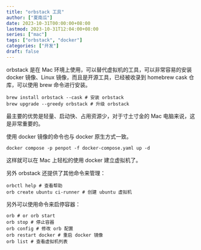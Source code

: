 ```yaml
---
title: "orbstack 工具"
author: ["夏南瓜"]
date: 2023-10-31T00:00:00+08:00
lastmod: 2023-10-31T12:04:00+08:00
series: ["mac"]
tags: ["orbstack", "docker"]
categories: ["开发"]
draft: false
---
```


orbstack 是在 Mac 环境上使用，可以替代虚拟机的工具，可以非常容易的安装 docker 镜像、Linux 镜像，而且是开源工具，已经被收录到 homebrew cask 仓库，可以使用 brew 命令进行安装。

```shell
brew install orbstack --cask # 安装 orbstack
brew upgrade --greedy orbstack # 升级 orbstack
```

最主要的优势是轻量、启动快、占用资源少，对于寸土寸金的 Mac 电脑来说，这是非常重要的。

使用 docker 镜像的命令也与 docker 原生方式一致。

```shell
docker compose -p penpot -f docker-compose.yaml up -d
```

这样就可以在 Mac 上轻松的使用 docker 建立虚拟机了。

另外 orbstack 还提供了其他命令来管理：

```shell
orbctl help # 查看帮助
orb create ubuntu ci-runner # 创建 ubuntu 虚拟机
```

另外可以使用命令来启停容器：

```shell
orb # or orb start
orb stop # 停止容器
orb config # 修改 orb 配置
orb restart docker # 重启 docker 镜像
orb list # 查看虚拟机列表
```
